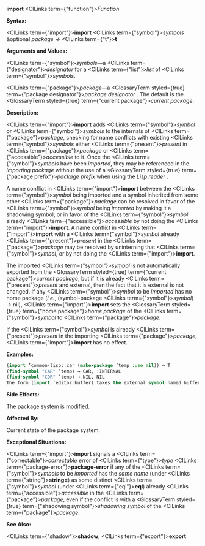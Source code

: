 **import** <ClLinks  term={"function"}><i>Function</i></ClLinks> 



**Syntax:** 



<ClLinks  term={"import"}><b>import</b></ClLinks> <ClLinks  term={"symbol"}><i>symbols</i></ClLinks> &amp;optional *package →* <ClLinks  term={"t"}><b>t</b></ClLinks> 



**Arguments and Values:** 



<ClLinks  term={"symbol"}><i>symbols</i></ClLinks>—a <ClLinks  term={"designator"}><i>designator</i></ClLinks> for a <ClLinks  term={"list"}><i>list</i></ClLinks> of <ClLinks  term={"symbol"}><i>symbols</i></ClLinks>. 



<ClLinks  term={"package"}><i>package</i></ClLinks>—a <GlossaryTerm styled={true} term={"package designator"}><i>package designator</i></GlossaryTerm> . The default is the <GlossaryTerm styled={true} term={"current package"}><i>current package</i></GlossaryTerm>. 







 



 



**Description:** 



<ClLinks  term={"import"}><b>import</b></ClLinks> adds <ClLinks  term={"symbol"}><i>symbol</i></ClLinks> or <ClLinks  term={"symbol"}><i>symbols</i></ClLinks> to the internals of <ClLinks  term={"package"}><i>package</i></ClLinks>, checking for name conflicts with existing <ClLinks  term={"symbol"}><i>symbols</i></ClLinks> either <ClLinks  term={"present"}><i>present</i></ClLinks> in <ClLinks  term={"package"}><i>package</i></ClLinks> or <ClLinks  term={"accessible"}><i>accessible</i></ClLinks> to it. Once the <ClLinks  term={"symbol"}><i>symbols</i></ClLinks> have been *imported*, they may be referenced in the *importing package* without the use of a <GlossaryTerm styled={true} term={"package prefix"}><i>package prefix</i></GlossaryTerm> when using the *Lisp reader* . 



A name conflict in <ClLinks  term={"import"}><b>import</b></ClLinks> between the <ClLinks  term={"symbol"}><i>symbol</i></ClLinks> being imported and a symbol inherited from some other <ClLinks  term={"package"}><i>package</i></ClLinks> can be resolved in favor of the <ClLinks  term={"symbol"}><i>symbol</i></ClLinks> being *imported* by making it a shadowing symbol, or in favor of the <ClLinks  term={"symbol"}><i>symbol</i></ClLinks> already <ClLinks  term={"accessible"}><i>accessible</i></ClLinks> by not doing the <ClLinks  term={"import"}><b>import</b></ClLinks>. A name conflict in <ClLinks  term={"import"}><b>import</b></ClLinks> with a <ClLinks  term={"symbol"}><i>symbol</i></ClLinks> already <ClLinks  term={"present"}><i>present</i></ClLinks> in the <ClLinks  term={"package"}><i>package</i></ClLinks> may be resolved by uninterning that <ClLinks  term={"symbol"}><i>symbol</i></ClLinks>, or by not doing the <ClLinks  term={"import"}><b>import</b></ClLinks>. 



The imported <ClLinks  term={"symbol"}><i>symbol</i></ClLinks> is not automatically exported from the <GlossaryTerm styled={true} term={"current package"}><i>current package</i></GlossaryTerm>, but if it is already <ClLinks  term={"present"}><i>present</i></ClLinks> and external, then the fact that it is external is not changed. If any <ClLinks  term={"symbol"}><i>symbol</i></ClLinks> to be *imported* has no home package (*i.e.*, (symbol-package <ClLinks  term={"symbol"}><i>symbol</i></ClLinks>) → nil), <ClLinks  term={"import"}><b>import</b></ClLinks> sets the <GlossaryTerm styled={true} term={"home package"}><i>home package</i></GlossaryTerm> of the <ClLinks  term={"symbol"}><i>symbol</i></ClLinks> to <ClLinks  term={"package"}><i>package</i></ClLinks>. 



If the <ClLinks  term={"symbol"}><i>symbol</i></ClLinks> is already <ClLinks  term={"present"}><i>present</i></ClLinks> in the importing <ClLinks  term={"package"}><i>package</i></ClLinks>, <ClLinks  term={"import"}><b>import</b></ClLinks> has no effect. 



**Examples:**
```lisp
(import ’common-lisp::car (make-package ’temp :use nil)) → T 
(find-symbol "CAR" ’temp) → CAR, :INTERNAL 
(find-symbol "CDR" ’temp) → NIL, NIL 
The form (import ’editor:buffer) takes the external symbol named buffer in the EDITOR *package* (this symbol was located when the form was read by the *Lisp reader* ) and adds it to the *current package* as an *internal symbol*. The symbol buffer is then *present* in the *current package*. 
```
**Side Effects:** 



The package system is modified. 



**Affected By:** 



Current state of the package system. 



**Exceptional Situations:** 



<ClLinks  term={"import"}><b>import</b></ClLinks> signals a <ClLinks  term={"correctable"}><i>correctable</i></ClLinks> error of <ClLinks  term={"type"}><i>type</i></ClLinks> <ClLinks  term={"package-error"}><b>package-error</b></ClLinks> if any of the <ClLinks  term={"symbol"}><i>symbols</i></ClLinks> to be *imported* has the *same name* (under <ClLinks  term={"string"}><b>string=</b></ClLinks>) as some distinct <ClLinks  term={"symbol"}><i>symbol</i></ClLinks> (under <ClLinks  term={"eql"}><b>eql</b></ClLinks>) already <ClLinks  term={"accessible"}><i>accessible</i></ClLinks> in the <ClLinks  term={"package"}><i>package</i></ClLinks>, even if the conflict is with a <GlossaryTerm styled={true} term={"shadowing symbol"}><i>shadowing symbol</i></GlossaryTerm> of the <ClLinks  term={"package"}><i>package</i></ClLinks>. 



**See Also:** 



<ClLinks  term={"shadow"}><b>shadow</b></ClLinks>, <ClLinks  term={"export"}><b>export</b></ClLinks> 







 



 



